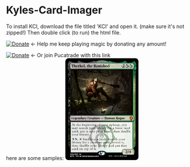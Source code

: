 # Kyles-Card-Imager
To install KCI, download the file titled 'KCI' and open it. (make sure it's not zipped!) Then double click (to run) the html file.


[![Donate](https://img.shields.io/badge/Donate-PayPal-blue.svg?longCache=true&style=popout)](https://www.paypal.me/kyleburtondonate
) ← Help me keep playing magic by donating any amount!


[![Donate](https://img.shields.io/badge/Join-PucaTrade-purple.svg?longCache=true&style=popout)](https://pucatrade.com/invite/gift/186748) ← Or join Pucatrade with this link
<br>
here are some samples:
<img src="sampleCards/sample-card-1.png" alt="Sample image" width="200">
<br>
